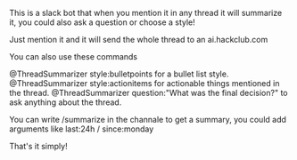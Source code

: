 This is a slack bot that when you mention it in any thread it will summarize it, you could also ask a question or choose a style!

Just mention it and it will send the whole thread to an ai.hackclub.com

You can also use these commands

@ThreadSummarizer style:bulletpoints for a bullet list style.
@ThreadSummarizer style:actionitems for actionable things mentioned in the thread.
@ThreadSummarizer question:"What was the final decision?" to ask anything about the thread.

You can write /summarize in the channale to get a summary, you could add arguments like last:24h / since:monday

That's it simply!
